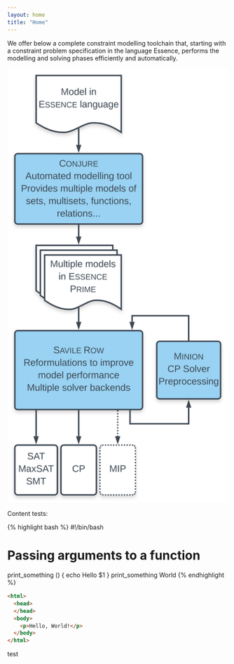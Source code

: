 ```yaml
---
layout: home
title: "Home"
---
```


We offer below a complete constraint modelling toolchain that, starting with a constraint problem specification in the language Essence, performs the modelling and solving phases efficiently and automatically.

![The toolchain](images/frontpage.svg)

Content tests:

{% highlight bash %}
#!/bin/bash
# Passing arguments to a function
print_something () {
echo Hello $1
}
print_something World
{% endhighlight %}

```html
<html>
  <head>
  </head>
  <body>
    <p>Hello, World!</p>
  </body>
</html>
```

test
